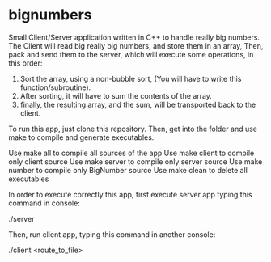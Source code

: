 # bignumbers
Small Client/Server application written in C++ to handle really big numbers. 
The Client will read big really big numbers, and store them in an array, Then, pack and send them to
the server, which will execute some operations, in this order: 

1. Sort the array, using a non-bubble sort, (You will have to write this function/subroutine).
2. After sorting, it will have to sum the contents of the array.
3. finally, the resulting array, and the sum, will be transported back to the client.

To run this app, just clone this repository. Then, get into the folder and use make to compile and 
generate executables.

Use make all to compile all sources of the app
Use make client to compile only client source
Use make server to compile only server source
Use make number to compile only BigNumber source
Use make clean to delete all executables

In order to execute correctly this app, first execute server app typing this command in console:

./server <port>

Then, run client app, typing this command in another console: 

./client <host name> <port> <route_to_file> 